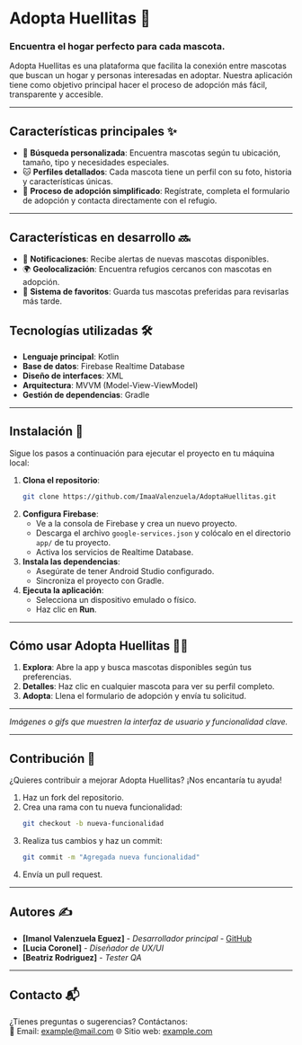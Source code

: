 # **Adopta Huellitas** 🐾

### Encuentra el hogar perfecto para cada mascota.  

Adopta Huellitas es una plataforma que facilita la conexión entre mascotas que buscan un hogar y personas interesadas en adoptar. Nuestra aplicación tiene como objetivo principal hacer el proceso de adopción más fácil, transparente y accesible.

---

## **Características principales** ✨

- 🐶 **Búsqueda personalizada**: Encuentra mascotas según tu ubicación, tamaño, tipo y necesidades especiales.
- 🐱 **Perfiles detallados**: Cada mascota tiene un perfil con su foto, historia y características únicas.
- 📅 **Proceso de adopción simplificado**: Regístrate, completa el formulario de adopción y contacta directamente con el refugio.

---

## **Características en desarrollo** 🔜

- 💌 **Notificaciones**: Recibe alertas de nuevas mascotas disponibles.
- 🌍 **Geolocalización**: Encuentra refugios cercanos con mascotas en adopción.
- 🐾 **Sistema de favoritos**: Guarda tus mascotas preferidas para revisarlas más tarde.

## **Tecnologías utilizadas** 🛠️

- **Lenguaje principal**: Kotlin
- **Base de datos**: Firebase Realtime Database
- **Diseño de interfaces**: XML
- **Arquitectura**: MVVM (Model-View-ViewModel)
- **Gestión de dependencias**: Gradle

---

## **Instalación** 🚀

Sigue los pasos a continuación para ejecutar el proyecto en tu máquina local:

1. **Clona el repositorio**:
   ```bash
   git clone https://github.com/ImaaValenzuela/AdoptaHuellitas.git
   ```
2. **Configura Firebase**:
   - Ve a la consola de Firebase y crea un nuevo proyecto.
   - Descarga el archivo `google-services.json` y colócalo en el directorio `app/` de tu proyecto.
   - Activa los servicios de Realtime Database.
3. **Instala las dependencias**:
   - Asegúrate de tener Android Studio configurado.
   - Sincroniza el proyecto con Gradle.
4. **Ejecuta la aplicación**:
   - Selecciona un dispositivo emulado o físico.
   - Haz clic en **Run**.

---

## **Cómo usar Adopta Huellitas** 🐕‍🦺

1. **Explora**: Abre la app y busca mascotas disponibles según tus preferencias.
2. **Detalles**: Haz clic en cualquier mascota para ver su perfil completo.
3. **Adopta**: Llena el formulario de adopción y envía tu solicitud.

---

_Imágenes o gifs que muestren la interfaz de usuario y funcionalidad clave._

---

## **Contribución** 🤝

¿Quieres contribuir a mejorar Adopta Huellitas? ¡Nos encantaría tu ayuda!

1. Haz un fork del repositorio.
2. Crea una rama con tu nueva funcionalidad:
   ```bash
   git checkout -b nueva-funcionalidad
   ```
3. Realiza tus cambios y haz un commit:
   ```bash
   git commit -m "Agregada nueva funcionalidad"
   ```
4. Envía un pull request.

---

## **Autores** ✍️

- **[Imanol Valenzuela Eguez]** - _Desarrollador principal_ - [GitHub](https://github.com/ImaaValenzuela)  
- **[Lucia Coronel]** - _Diseñador de UX/UI_  
- **[Beatriz Rodriguez]** - _Tester QA_

---

## **Contacto** 📬

¿Tienes preguntas o sugerencias? Contáctanos:  
📧 Email: example@mail.com 
🌐 Sitio web: [example.com](https://example.com)
